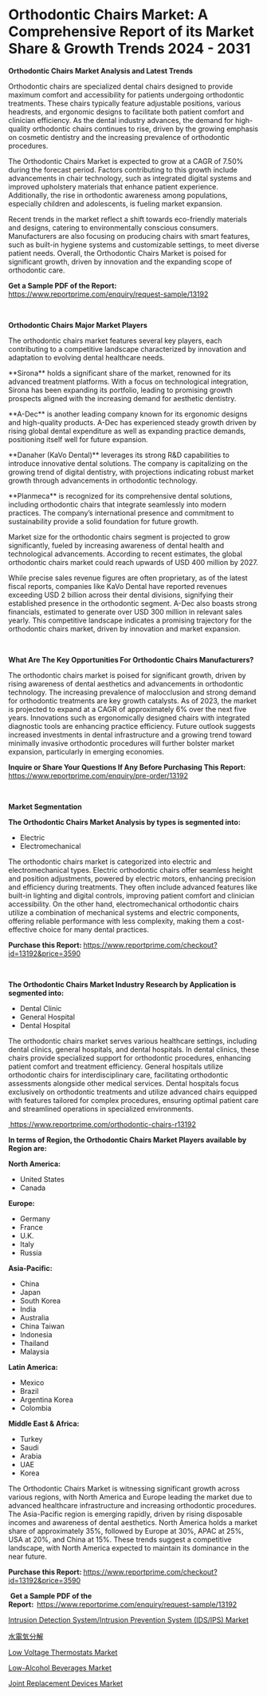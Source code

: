 <p><h1>Orthodontic Chairs Market: A Comprehensive Report of its Market Share & Growth Trends 2024 - 2031</h1></p><p><strong>Orthodontic Chairs Market Analysis and Latest Trends</strong></p>
<p><p>Orthodontic chairs are specialized dental chairs designed to provide maximum comfort and accessibility for patients undergoing orthodontic treatments. These chairs typically feature adjustable positions, various headrests, and ergonomic designs to facilitate both patient comfort and clinician efficiency. As the dental industry advances, the demand for high-quality orthodontic chairs continues to rise, driven by the growing emphasis on cosmetic dentistry and the increasing prevalence of orthodontic procedures.</p><p>The Orthodontic Chairs Market is expected to grow at a CAGR of 7.50% during the forecast period. Factors contributing to this growth include advancements in chair technology, such as integrated digital systems and improved upholstery materials that enhance patient experience. Additionally, the rise in orthodontic awareness among populations, especially children and adolescents, is fueling market expansion.</p><p>Recent trends in the market reflect a shift towards eco-friendly materials and designs, catering to environmentally conscious consumers. Manufacturers are also focusing on producing chairs with smart features, such as built-in hygiene systems and customizable settings, to meet diverse patient needs. Overall, the Orthodontic Chairs Market is poised for significant growth, driven by innovation and the expanding scope of orthodontic care.</p></p>
<p><strong>Get a Sample PDF of the Report:&nbsp;</strong> <a href="https://www.reportprime.com/enquiry/request-sample/13192?utm_campaign=1105&utm_medium=2&utm_source=Github&utm_content=ia&utm_term=28112024&utm_id=orthodontic-chairs">https://www.reportprime.com/enquiry/request-sample/13192</a></p>
<p>&nbsp;</p>
<p><strong>Orthodontic Chairs Major Market Players</strong></p>
<p><p>The orthodontic chairs market features several key players, each contributing to a competitive landscape characterized by innovation and adaptation to evolving dental healthcare needs. </p><p>**Sirona** holds a significant share of the market, renowned for its advanced treatment platforms. With a focus on technological integration, Sirona has been expanding its portfolio, leading to promising growth prospects aligned with the increasing demand for aesthetic dentistry.</p><p>**A-Dec** is another leading company known for its ergonomic designs and high-quality products. A-Dec has experienced steady growth driven by rising global dental expenditure as well as expanding practice demands, positioning itself well for future expansion.</p><p>**Danaher (KaVo Dental)** leverages its strong R&D capabilities to introduce innovative dental solutions. The company is capitalizing on the growing trend of digital dentistry, with projections indicating robust market growth through advancements in orthodontic technology.</p><p>**Planmeca** is recognized for its comprehensive dental solutions, including orthodontic chairs that integrate seamlessly into modern practices. The company’s international presence and commitment to sustainability provide a solid foundation for future growth.</p><p>Market size for the orthodontic chairs segment is projected to grow significantly, fueled by increasing awareness of dental health and technological advancements. According to recent estimates, the global orthodontic chairs market could reach upwards of USD 400 million by 2027.</p><p>While precise sales revenue figures are often proprietary, as of the latest fiscal reports, companies like KaVo Dental have reported revenues exceeding USD 2 billion across their dental divisions, signifying their established presence in the orthodontic segment. A-Dec also boasts strong financials, estimated to generate over USD 300 million in relevant sales yearly. This competitive landscape indicates a promising trajectory for the orthodontic chairs market, driven by innovation and market expansion.</p></p>
<p>&nbsp;</p>
<p><strong>What Are The Key Opportunities For Orthodontic Chairs Manufacturers?</strong></p>
<p><p>The orthodontic chairs market is poised for significant growth, driven by rising awareness of dental aesthetics and advancements in orthodontic technology. The increasing prevalence of malocclusion and strong demand for orthodontic treatments are key growth catalysts. As of 2023, the market is projected to expand at a CAGR of approximately 6% over the next five years. Innovations such as ergonomically designed chairs with integrated diagnostic tools are enhancing practice efficiency. Future outlook suggests increased investments in dental infrastructure and a growing trend toward minimally invasive orthodontic procedures will further bolster market expansion, particularly in emerging economies.</p></p>
<p><strong>Inquire or Share Your Questions If Any Before Purchasing This Report:</strong> <a href="https://www.reportprime.com/enquiry/pre-order/13192?utm_campaign=1105&utm_medium=2&utm_source=Github&utm_content=ia&utm_term=28112024&utm_id=orthodontic-chairs">https://www.reportprime.com/enquiry/pre-order/13192</a></p>
<p>&nbsp;</p>
<p><strong>Market Segmentation</strong></p>
<p><strong>The Orthodontic Chairs Market Analysis by types is segmented into:</strong></p>
<p><ul><li>Electric</li><li>Electromechanical</li></ul></p>
<p><p>The orthodontic chairs market is categorized into electric and electromechanical types. Electric orthodontic chairs offer seamless height and position adjustments, powered by electric motors, enhancing precision and efficiency during treatments. They often include advanced features like built-in lighting and digital controls, improving patient comfort and clinician accessibility. On the other hand, electromechanical orthodontic chairs utilize a combination of mechanical systems and electric components, offering reliable performance with less complexity, making them a cost-effective choice for many dental practices.</p></p>
<p><strong>Purchase this Report:&nbsp;</strong><a href="https://www.reportprime.com/checkout?id=13192&price=3590&utm_campaign=1105&utm_medium=2&utm_source=Github&utm_content=ia&utm_term=28112024&utm_id=orthodontic-chairs">https://www.reportprime.com/checkout?id=13192&price=3590</a></p>
<p>&nbsp;</p>
<p><strong>The Orthodontic Chairs Market Industry Research by Application is segmented into:</strong></p>
<p><ul><li>Dental Clinic</li><li>General Hospital</li><li>Dental Hospital</li></ul></p>
<p><p>The orthodontic chairs market serves various healthcare settings, including dental clinics, general hospitals, and dental hospitals. In dental clinics, these chairs provide specialized support for orthodontic procedures, enhancing patient comfort and treatment efficiency. General hospitals utilize orthodontic chairs for interdisciplinary care, facilitating orthodontic assessments alongside other medical services. Dental hospitals focus exclusively on orthodontic treatments and utilize advanced chairs equipped with features tailored for complex procedures, ensuring optimal patient care and streamlined operations in specialized environments.</p></p>
<p><a href="https://www.reportprime.com/orthodontic-chairs-r13192?utm_campaign=1105&utm_medium=2&utm_source=Github&utm_content=ia&utm_term=28112024&utm_id=orthodontic-chairs">&nbsp;https://www.reportprime.com/orthodontic-chairs-r13192</a></p>
<p><strong>In terms of Region, the Orthodontic Chairs Market Players available by Region are:</strong></p>
<p>
    <p> <strong> North America: </strong>
        <ul>
            <li>United States</li>
            <li>Canada</li>
        </ul>
        </p> 
    <p> <strong> Europe: </strong>
        <ul>
            <li>Germany</li>
            <li>France</li>
            <li>U.K.</li>
            <li>Italy</li>
            <li>Russia</li>
        </ul>
        </p> 
    <p> <strong> Asia-Pacific: </strong>
        <ul>
            <li>China</li>
            <li>Japan</li>
            <li>South Korea</li>
            <li>India</li>
            <li>Australia</li>
            <li>China Taiwan</li>
            <li>Indonesia</li>
            <li>Thailand</li>
            <li>Malaysia</li>
        </ul>
        </p> 
    <p> <strong> Latin America: </strong>
        <ul>
            <li>Mexico</li>
            <li>Brazil</li>
            <li>Argentina Korea</li>
            <li>Colombia</li>
        </ul>
        </p> 
    <p> <strong> Middle East & Africa: </strong>
        <ul>
            <li>Turkey</li>
            <li>Saudi</li>
            <li>Arabia</li>
            <li>UAE</li>
            <li>Korea</li>
        </ul>
    </p>
    </p>
<p><p>The Orthodontic Chairs Market is witnessing significant growth across various regions, with North America and Europe leading the market due to advanced healthcare infrastructure and increasing orthodontic procedures. The Asia-Pacific region is emerging rapidly, driven by rising disposable incomes and awareness of dental aesthetics. North America holds a market share of approximately 35%, followed by Europe at 30%, APAC at 25%, USA at 20%, and China at 15%. These trends suggest a competitive landscape, with North America expected to maintain its dominance in the near future.</p></p>
<p><strong>Purchase this Report: </strong><a href="https://www.reportprime.com/checkout?id=13192&price=3590&utm_campaign=1105&utm_medium=2&utm_source=Github&utm_content=ia&utm_term=28112024&utm_id=orthodontic-chairs">https://www.reportprime.com/checkout?id=13192&price=3590</a></p>
<p>&nbsp;<strong>Get a Sample PDF of the Report:&nbsp;&nbsp;</strong><a href="https://www.reportprime.com/enquiry/request-sample/13192?utm_campaign=1105&utm_medium=2&utm_source=Github&utm_content=ia&utm_term=28112024&utm_id=orthodontic-chairs">https://www.reportprime.com/enquiry/request-sample/13192</a></p>
<p><strong></strong></p>
<p><p><a href="https://issuu.com/reportprime-2/docs/intrusion-detection-systemintrusion_1ec5b6df3fa946?utm_campaign=1105&utm_medium=2&utm_source=Github&utm_content=ia&utm_term=28112024&utm_id=orthodontic-chairs">Intrusion Detection System/Intrusion Prevention System (IDS/IPS) Market</a></p><p><a href="https://github.com/lababdou/Market-Research-Report-List-6/blob/main/489355025535.md?utm_campaign=1105&utm_medium=2&utm_source=Github&utm_content=ia&utm_term=28112024&utm_id=orthodontic-chairs">水電気分解</a></p><p><a href="https://www.linkedin.com/pulse/recent-analysis-low-voltage-thermostats-market-trends-share-sales-xwwjc?utm_campaign=1105&utm_medium=2&utm_source=Github&utm_content=ia&utm_term=28112024&utm_id=orthodontic-chairs">Low Voltage Thermostats Market</a></p><p><a href="https://www.linkedin.com/pulse/surfing-low-alcohol-beverages-wave-riding-market-currents-2031-w5tif?utm_campaign=1105&utm_medium=2&utm_source=Github&utm_content=ia&utm_term=28112024&utm_id=orthodontic-chairs">Low-Alcohol Beverages Market</a></p><p><a href="https://github.com/NorbertYates/Market-Research-Report-List-7/blob/main/joint-replacement-devices-market.md?utm_campaign=1105&utm_medium=2&utm_source=Github&utm_content=ia&utm_term=28112024&utm_id=orthodontic-chairs">Joint Replacement Devices Market</a></p></p>